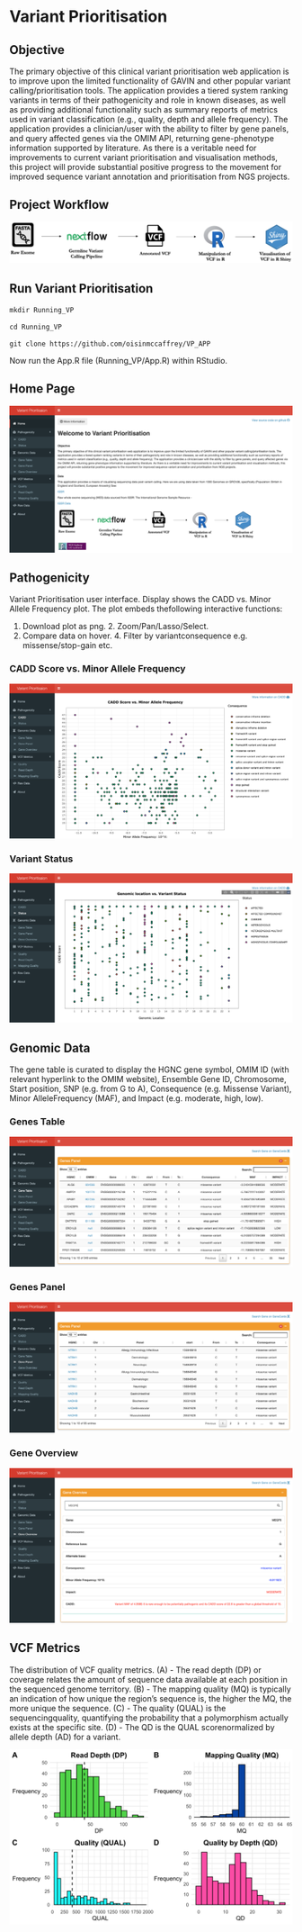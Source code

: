 <!DOCTYPE html>
<html>
<head>
	<meta charset="utf-8"/>
</head>
<body>
<h1 id="Title">Variant Prioritisation</h1>

<h2 id="Objective">Objective</h2>

<p>The primary objective of this clinical variant prioritisation web application 
   is to improve upon the limited functionality of GAVIN and other popular variant
   calling/prioritisation tools. The application provides a tiered system ranking variants 
   in terms of their pathogenicity and role in known diseases, as well as providing additional 
   functionality such as summary reports of metrics used in variant classification 
   (e.g., quality, depth and allele frequency). 
   The application provides a clinician/user with the ability to filter by gene panels, 
   and query affected genes via the OMIM API, returning gene-phenotype information supported by literature. 
   As there is a veritable need for improvements to current variant prioritisation and visualisation methods, 
   this project will provide substantial positive progress to the movement 
   for improved sequence variant annotation and prioritisation from NGS projects.</p>

<h2 id="Project Workflow">Project Workflow</h2>

![](images/Workflow.png)


<h2 id="Run Variant Prioritisation">Run Variant Prioritisation</h2>

```
mkdir Running_VP
```

```
cd Running_VP
```

```
git clone https://github.com/oisinmccaffrey/VP_APP
```

Now run the App.R file (Running_VP/App.R) within RStudio. 

<h2 id="Home Page">Home Page</h2>

![](images/Home_page.png)

<h2 id="Pathogenicity">Pathogenicity</h2>

Variant Prioritisation user interface. Display shows the CADD vs. Minor Allele Frequency plot.
The plot embeds thefollowing interactive functions: 
1. Download plot as png. 2. Zoom/Pan/Lasso/Select.
3. Compare data on hover. 4. Filter by variantconsequence e.g. missense/stop-gain etc.

<h3 id="CADD Score vs. Minor Allele Frequency">CADD Score vs. Minor Allele Frequency</h3>

![](images/CADD_plot.png)

<h3 id="Variant Status">Variant Status</h3>

![](images/Status_Plot.png)

<h2 id="Genomic Data">Genomic Data</h2>

The gene table is curated to display the HGNC gene symbol, 
OMIM ID (with relevant hyperlink to the OMIM website), Ensemble Gene ID, 
Chromosome, Start position, SNP (e.g. from G to A), Consequence (e.g. Missense Variant), 
Minor AlleleFrequency (MAF), and Impact (e.g. moderate, high, low).

<h3 id="Genes Table">Genes Table</h3>

![](images/Genes_Table.png)

<h3 id="Genes Panel">Genes Panel</h3>

![](images/Genes_Panel.png)

<h3 id="Gene Overview">Gene Overview</h3>

![](images/Gene_Overview.png)

<h2 id="VCF Metrics">VCF Metrics</h2>

The distribution of VCF quality metrics. 
(A) - The read depth (DP) or coverage relates the amount of 
sequence data available at each position in the sequenced genome territory. 
(B) - The mapping quality (MQ) is typically an indication of how unique 
the region’s sequence is, the higher the MQ, the more unique the sequence. 
(C) - The quality (QUAL) is the sequencingquality, quantifying the probability 
that a polymorphism actually exists at the specific site. 
(D) - The QD is the QUAL scorenormalized by allele depth (AD) for a variant.

![](images/vcf_metrics.png)

